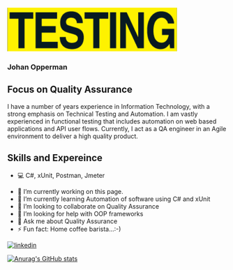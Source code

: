![Focus on Quality Assurance](https://github.com/johanopperman/johanopperman/blob/main/Testing.png)

### Johan Opperman
## Focus on Quality Assurance

I have a number of years experience in Information Technology, with a strong emphasis on Technical Testing and Automation. I am vastly experienced in functional testing that includes automation on web based applications and API user flows.
Currently, I act as a QA engineer in an Agile environment to deliver a high quality product.

## Skills and Expereince
 * 💻 C#, xUnit, Postman, Jmeter


- 🔭 I’m currently working on this page. 
- 🌱 I’m currently learning Automation of software using C# and xUnit 
- 👯 I’m looking to collaborate on Quality Assurance 
- 🤔 I’m looking for help with OOP frameworks 
- 💬 Ask me about Quality Assurance 
- ⚡ Fun fact: Home coffee barista...:-) 


[<img src='https://cdn.jsdelivr.net/npm/simple-icons@3.0.1/icons/linkedin.svg' alt='linkedin' height='40'>](https://www.linkedin.com/in/www.linkedin.com.in/johanopperman1/)  


[![Anurag's GitHub stats](https://github-readme-stats.vercel.app/api?username=johanopperman)](https://github.com/anuraghazra/github-readme-stats)

